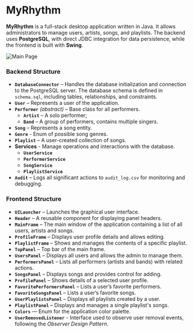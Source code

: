 # MyRhythm

**MyRhythm** is a full-stack desktop application written in Java. It allows administrators to manage users, artists, songs, and playlists. The backend uses **PostgreSQL**, with direct JDBC integration for data persistence, while the frontend is built with **Swing**.

![Main Page](https://i.imgur.com/sFHCX93.png)

### Backend Structure

- **`DatabaseConnector`** – Handles the database initialization and connection to the PostgreSQL server. The database schema is defined in `schema.sql`, including tables, relationships, and constraints.
- **`User`** – Represents a user of the application.
- **`Performer`** *(abstract)* – Base class for all performers.
    - **`Artist`** – A solo performer;
    - **`Band`** – A group of performers, contains multiple singers.
- **`Song`** – Represents a song entity.
- **`Genre`** - Enum of possible song genres.
- **`Playlist`** – A user-created collection of songs.
- **Services** - Manage operations and interactions with the database.
  - **`UserService`**
  - **`PerformerService`**
  - **`SongService`**
  - **`PlaylistService`**
- **`Audit`** – Logs all significant actions to `audit_log.csv` for monitoring and debugging.

### Frontend Structure

- **`UILauncher`** – Launches the graphical user interface.
- **`Header`** – A reusable component for displaying panel headers.
- **`MainFrame`** – The main window of the application containing a list of all users, artists and songs.
- **`ProfileFrame`** – Displays user profile details and allows editing.
- **`PlaylistFrame`** – Shows and manages the contents of a specific playlist.
- **`TopPanel`** – Top bar of the main frame.
- **`UsersPanel`** – Displays all users and allows the admin to manage them.
- **`PerformersPanel`** – Lists all performers (artists and bands) with related actions.
- **`SongsPanel`** – Displays songs and provides control for adding.
- **`ProfilePanel`** – Shows details of a selected user profile.
- **`FavoritePerformersPanel`** – Lists a user’s favorite performers.
- **`FavoriteSongsPanel`** – Lists a user’s favorite songs.
- **`UserPlaylistsPanel`** – Displays all playlists created by a user.
- **`PlaylistPanel`** – Displays and manages a single playlist's songs.
- **`Colors`** — Enum for the application color palette.
- **`UserRemovedListener`** - Interface used to observe user removal events, following the *Observer Design Pattern*.
